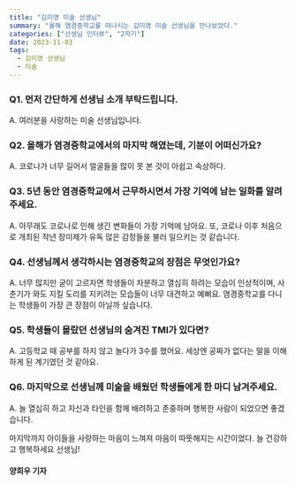 ```yaml
---
title: "김미영 미술 선생님"
summary: "올해 염경중학교를 떠나시는 김미영 미술 선생님을 만나보았다."
categories: ["선생님 인터뷰", "2학기"]
date: 2023-11-03
tags:
  - 김미영 선생님
  - 미술
---
```


### Q1. 먼저 간단하게 선생님 소개 부탁드립니다.
A. 여러분을 사랑하는 미술 선생님입니다.

### Q2. 올해가 염경중학교에서의 마지막 해였는데, 기분이 어떠신가요?
A. 코로나가 너무 길어서 얼굴들을 많이 못 본 것이 아쉽고 속상하다.

### Q3. 5년 동안 염경중학교에서 근무하시면서 가장 기억에 남는 일화를 알려주세요.
A. 아무래도 코로나로 인해 생긴 변화들이 가장 기억에 남아요. 또, 코로나 이후 처음으로 개최된 작년 장미제가 유독 많은 감정들을 불러 일으키는 것 같습니다.

### Q4. 선생님께서 생각하시는 염경중학교의 장점은 무엇인가요?
A. 너무 많지만 굳이 고르자면 학생들이 차분하고 열심히 하려는 모습이 인상적이며, 사춘기가 와도 지킬 도리를 지키려는 모습들이 너무 대견하고 예뻐요. 염경중학교를 다니는 학생들이 가장 큰 장점이 아닐까 싶습니다.

### Q5. 학생들이 몰랐던 선생님의 숨겨진 TMI가 있다면?
A. 고등학교 때 공부를 하지 않고 놀다가 3수를 했어요. 세상엔 공짜가 없다는 말을 이해하게 된 계기였던 것 같아요.

### Q6. 마지막으로 선생님께 미술을 배웠던 학생들에게 한 마디 남겨주세요.
A. 늘 열심히 하고 자신과 타인을 함께 배려하고 존중하며 행복한 사람이 되었으면 좋겠습니다.

마지막까지 아이들을 사랑하는 마음이 느껴져 마음이 따뜻해지는 시간이었다. 늘 건강하고 행복하세요 선생님!

#### 양희우 기자
